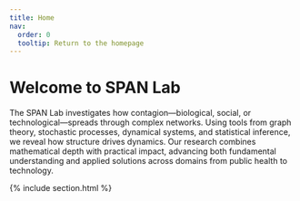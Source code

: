 ```yaml
---
title: Home
nav:
  order: 0
  tooltip: Return to the homepage
---
```


# Welcome to SPAN Lab

<!-- The SPAN Lab investigates how contagion processes unfold on complex networks, from the spread of infectious diseases to the diffusion of behaviours and ideas. A core focus is epidemic modelling that incorporates human behaviour, drawing on health psychology to capture risk perception, compliance, and decision-making, with particular attention to vulnerable settings such as care homes. In parallel, the Lab advances the mathematics of contagion beyond pairwise interactions—using higher-order networks to capture complex social and structural effects—and apply these frameworks to critical infrastructure networks, such as global shipping and power systems. By bridging rigorous mathematical theory with behavioural and applied insights, the Lab seeks to uncover universal principles of contagion while informing interventions that enhance public health and societal resilience. -->

<!-- The SPAN Lab explores how things spread through complex networks—from viruses to behaviours to technological systems. Working at the intersection of graph theory, stochastic processes, dynamical systems, and statistical inference, we uncover the intricate interplay between network structure and dynamics. We blend mathematical rigor with realism and apply these insights across scales—from fundamental results to applied research ranging from social to technological systems. -->

The SPAN Lab investigates how contagion—biological, social, or technological—spreads through complex networks. Using tools from graph theory, stochastic processes, dynamical systems, and statistical inference, we reveal how structure drives dynamics. Our research combines mathematical depth with practical impact, advancing both fundamental understanding and applied solutions across domains from public health to technology.

<!-- {%
  include button.html
  type="docs"
  link="https://greene-lab.gitbook.io/lab-website-template-docs"
%} -->
<!-- {%
  include button.html
  type="github"
  text="On GitHub"
  link="greenelab/lab-website-template"
%} -->

{% include section.html %}

<!-- Commenting out:

## Highlights

{% capture text %}

Lorem ipsum dolor sit amet, consectetur adipiscing elit, sed do eiusmod tempor incididunt ut labore et dolore magna aliqua.

{%
  include button.html
  link="publications"
  text="See our publications"
  icon="fa-solid fa-arrow-right"
  flip=true
  style="bare"
%}

{% endcapture %}

{%
  include feature.html
  image="images/photo.jpg"
  link="publications"
  title="Our Publications"
  text=text
%}

{% capture text %}

Lorem ipsum dolor sit amet, consectetur adipiscing elit, sed do eiusmod tempor incididunt ut labore et dolore magna aliqua.

{%
  include button.html
  link="projects"
  text="Browse our projects"
  icon="fa-solid fa-arrow-right"
  flip=true
  style="bare"
%}

{% endcapture %}

{%
  include feature.html
  image="images/photo.jpg"
  link="projects"
  title="Our Projects"
  flip=true
  style="bare"
  text=text
%}

{% capture text %}

Lorem ipsum dolor sit amet, consectetur adipiscing elit, sed do eiusmod tempor incididunt ut labore et dolore magna aliqua.

{%
  include button.html
  link="team"
  text="Meet our team"
  icon="fa-solid fa-arrow-right"
  flip=true
  style="bare"
%}

{% endcapture %}

{%
  include feature.html
  image="images/photo.jpg"
  link="team"
  title="Our Team"
  text=text
%} 

-->
